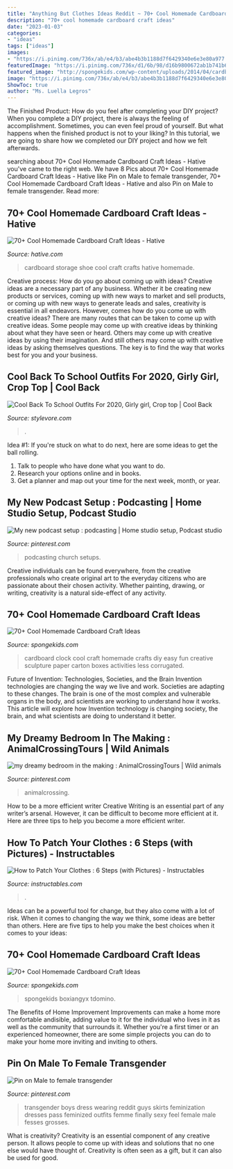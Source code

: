 ```yaml
---
title: "Anything But Clothes Ideas Reddit ~ 70+ Cool Homemade Cardboard Craft Ideas"
description: "70+ cool homemade cardboard craft ideas"
date: "2023-01-03"
categories:
- "ideas"
tags: ["ideas"]
images:
- "https://i.pinimg.com/736x/ab/e4/b3/abe4b3b1188d7f6429340e6e3e80a977.jpg"
featuredImage: "https://i.pinimg.com/736x/d1/6b/98/d16b9800672ab1b741b608869c2ef85e.jpg"
featured_image: "http://spongekids.com/wp-content/uploads/2014/04/cardboard-crafts/6-homemade-cardboard-clock.jpg"
image: "https://i.pinimg.com/736x/ab/e4/b3/abe4b3b1188d7f6429340e6e3e80a977.jpg"
ShowToc: true
author: "Ms. Luella Legros"
---
```



The Finished Product: How do you feel after completing your DIY project?
When you complete a DIY project, there is always the feeling of accomplishment. Sometimes, you can even feel proud of yourself. But what happens when the finished product is not to your liking? In this tutorial, we are going to share how we completed our DIY project and how we felt afterwards.

	

		
searching about 70+ Cool Homemade Cardboard Craft Ideas - Hative you've came to the right web. We have 8 Pics about 70+ Cool Homemade Cardboard Craft Ideas - Hative like Pin on Male to female transgender, 70+ Cool Homemade Cardboard Craft Ideas - Hative and also Pin on Male to female transgender. Read more:
		
    
## 70+ Cool Homemade Cardboard Craft Ideas - Hative

<img loading=lazy src="https://hative.com/wp-content/uploads/2014/04/cardboard-crafts/13-cardboard-shoe-storage.jpg" onerror="this.onerror=null;this.src='https://tse3.mm.bing.net/th?id=OIP.9Pa96wJwxVCW1WZjrLNPSAHaI0&amp;pid=15.1';" alt="70+ Cool Homemade Cardboard Craft Ideas - Hative">

_Source: hative.com_

>cardboard storage shoe cool craft crafts hative homemade. 

	

Creative process: How do you go about coming up with ideas?
Creative ideas are a necessary part of any business. Whether it be creating new products or services, coming up with new ways to market and sell products, or coming up with new ways to generate leads and sales, creativity is essential in all endeavors. However, comes how do you come up with creative ideas? There are many routes that can be taken to come up with creative ideas. Some people may come up with creative ideas by thinking about what they have seen or heard. Others may come up with creative ideas by using their imagination. And still others may come up with creative ideas by asking themselves questions. The key is to find the way that works best for you and your business.

    
## Cool Back To School Outfits For 2020, Girly Girl, Crop Top | Cool Back

<img loading=lazy src="https://www.stylevore.com/wp-content/uploads/2020/01/6d91ced4da93d398223e7697a196fea8.png" onerror="this.onerror=null;this.src='https://tse4.mm.bing.net/th?id=OIP.ntdtnJYhRrmGY84Ft0i6vAHaNK&amp;pid=15.1';" alt="Cool Back To School Outfits For 2020, Girly girl, Crop top | Cool Back">

_Source: stylevore.com_

>. 

	

Idea #1:
If you're stuck on what to do next, here are some ideas to get the ball rolling.
1. Talk to people who have done what you want to do.
2. Research your options online and in books.
3. Get a planner and map out your time for the next week, month, or year.

    
## My New Podcast Setup : Podcasting | Home Studio Setup, Podcast Studio

<img loading=lazy src="https://i.pinimg.com/736x/d1/6b/98/d16b9800672ab1b741b608869c2ef85e.jpg" onerror="this.onerror=null;this.src='https://tse2.mm.bing.net/th?id=OIP.OlN9PoNwHpvm_RK7rvyX3AHaJ3&amp;pid=15.1';" alt="My new podcast setup : podcasting | Home studio setup, Podcast studio">

_Source: pinterest.com_

>podcasting church setups. 

	

Creative individuals can be found everywhere, from the creative professionals who create original art to the everyday citizens who are passionate about their chosen activity. Whether painting, drawing, or writing, creativity is a natural side-effect of any activity.

    
## 70+ Cool Homemade Cardboard Craft Ideas

<img loading=lazy src="http://spongekids.com/wp-content/uploads/2014/04/cardboard-crafts/6-homemade-cardboard-clock.jpg" onerror="this.onerror=null;this.src='https://tse3.mm.bing.net/th?id=OIP.B1bOA82vW64050x_Z3iO2wHaJ4&amp;pid=15.1';" alt="70+ Cool Homemade Cardboard Craft Ideas">

_Source: spongekids.com_

>cardboard clock cool craft homemade crafts diy easy fun creative sculpture paper carton boxes activities less corrugated. 

	

Future of Invention: Technologies, Societies, and the Brain
Invention technologies are changing the way we live and work. Societies are adapting to these changes. The brain is one of the most complex and vulnerable organs in the body, and scientists are working to understand how it works. This article will explore how Invention technology is changing society, the brain, and what scientists are doing to understand it better.

    
## My Dreamy Bedroom In The Making : AnimalCrossingTours | Wild Animals

<img loading=lazy src="https://i.pinimg.com/736x/ab/e4/b3/abe4b3b1188d7f6429340e6e3e80a977.jpg" onerror="this.onerror=null;this.src='https://tse4.mm.bing.net/th?id=OIP.wXGD6sX11-Dkz0q8laUywAHaEK&amp;pid=15.1';" alt="my dreamy bedroom in the making : AnimalCrossingTours | Wild animals">

_Source: pinterest.com_

>animalcrossing. 

	

How to be a more efficient writer
Creative Writing is an essential part of any writer’s arsenal. However, it can be difficult to become more efficient at it. Here are three tips to help you become a more efficient writer.

    
## How To Patch Your Clothes : 6 Steps (with Pictures) - Instructables

<img loading=lazy src="https://content.instructables.com/ORIG/F9T/OYYL/F40B5SUG/F9TOYYLF40B5SUG.jpg?frame=1&amp;width=2100" onerror="this.onerror=null;this.src='https://tse4.mm.bing.net/th?id=OIP.eyyYm0uZJsQY2-WqeaWEygHaGf&amp;pid=15.1';" alt="How to Patch Your Clothes : 6 Steps (with Pictures) - Instructables">

_Source: instructables.com_

>. 

	

Ideas can be a powerful tool for change, but they also come with a lot of risk. When it comes to changing the way we think, some ideas are better than others. Here are five tips to help you make the best choices when it comes to your ideas: 

    
## 70+ Cool Homemade Cardboard Craft Ideas

<img loading=lazy src="https://spongekids.com/wp-content/uploads/2014/04/cardboard-crafts/1-cardboard-treasure-chest.jpg" onerror="this.onerror=null;this.src='https://tse2.mm.bing.net/th?id=OIP.lZnKs_CCwscwC6OqG8SCRAHaEb&amp;pid=15.1';" alt="70+ Cool Homemade Cardboard Craft Ideas">

_Source: spongekids.com_

>spongekids boxiangyx tdomino. 

	

The Benefits of Home Improvement
Improvements can make a home more comfortable andisible, adding value to it for the individual who lives in it as well as the community that surrounds it. Whether you're a first timer or an experienced homeowner, there are some simple projects you can do to make your home more inviting and inviting to others.

    
## Pin On Male To Female Transgender

<img loading=lazy src="https://i.pinimg.com/736x/75/b6/0c/75b60c25a41b92430495f9b6625a087c.jpg" onerror="this.onerror=null;this.src='https://tse4.mm.bing.net/th?id=OIP.rL93LcEERTOJ3Falz92yHAHaJ3&amp;pid=15.1';" alt="Pin on Male to female transgender">

_Source: pinterest.com_

>transgender boys dress wearing reddit guys skirts feminization dresses pass feminized outfits femme finally sexy feel female male fesses grosses. 

	

What is creativity?
Creativity is an essential component of any creative person. It allows people to come up with ideas and solutions that no one else would have thought of. Creativity is often seen as a gift, but it can also be used for good.

